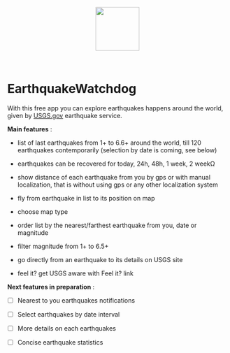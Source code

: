 
<p align="center" >
<a href="http://www.indie-walkabout.eu">
 <img src="http://www.indie-walkabout.eu/wp-content/themes/pinbin/images/logo.png" width="100" height="100"/>
 </a>
</p>
<br>

# EarthquakeWatchdog
<!-- [![Release](https://img.shields.io/github/release/EarthquakeWatchdog/EarthquakeWatchdog.svg?style=flat-square)](https://github.com/nadar71/EarthquakeWatchdog/releases)-->

With this free app you can explore earthquakes happens around the world, 
given by [USGS.gov](https://earthquake.usgs.gov/earthquakes/) earthquake service.

**Main features** :

- list of last earthquakes from 1+ to 6.6+ around the world, till 120 earthquakes contemporarily (selection by date is coming, see below)

- earthquakes can be recovered for today, 24h, 48h, 1 week, 2 weekΩ

- show distance of each earthquake from you by gps or with manual localization, that is without using gps or any other localization system

- fly from earthquake in list to its position on map

- choose map type

- order list by the nearest/farthest earthquake from you, date or magnitude

- filter magnitude from 1+ to 6.5+

- go directly from an earthquake to its details on USGS site 

- feel it? get USGS aware with Feel it? link


**Next features in preparation** :

- [ ] Nearest to you earthquakes notifications 

- [ ] Select earthquakes by date interval

- [ ] More details on each earthquakes

- [ ] Concise earthquake statistics




